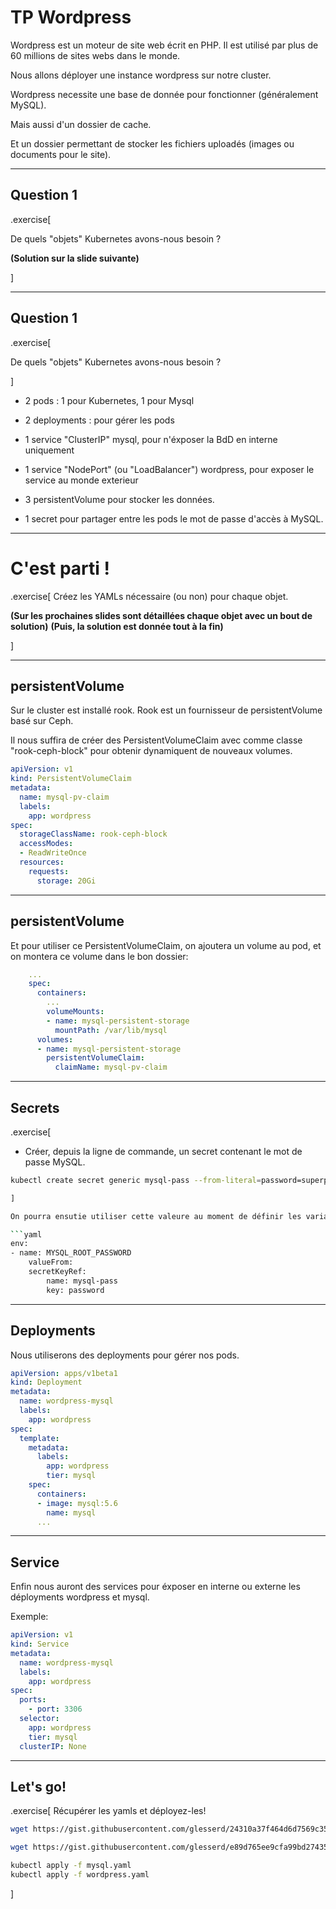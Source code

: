 # TP Wordpress

Wordpress est un moteur de site web écrit en PHP. Il est utilisé par plus de 60 millions de sites webs dans le monde.

Nous allons déployer une instance wordpress sur notre cluster.

Wordpress necessite une base de donnée pour fonctionner (généralement MySQL).

Mais aussi d'un dossier de cache.

Et un dossier permettant de stocker les fichiers uploadés (images ou documents pour le site).


---

## Question 1

.exercise[

De quels "objets" Kubernetes avons-nous besoin ?

**(Solution sur la slide suivante)**

]


---

## Question 1

.exercise[

De quels "objets" Kubernetes avons-nous besoin ?

]

- 2 pods : 1 pour Kubernetes, 1 pour Mysql

- 2 deployments : pour gérer les pods

- 1 service "ClusterIP" mysql, pour n'éxposer la BdD en interne uniquement

- 1 service "NodePort" (ou "LoadBalancer") wordpress, pour exposer le service au monde exterieur

- 3 persistentVolume pour stocker les données.

- 1 secret pour partager entre les pods le mot de passe d'accès à MySQL.

---
# C'est parti !

.exercise[
Créez les YAMLs nécessaire (ou non) pour chaque objet.

**(Sur les prochaines slides sont détaillées chaque objet avec un bout de solution)**
**(Puis, la solution est donnée tout à la fin)**

]



---
## persistentVolume

Sur le cluster est installé rook.
Rook est un fournisseur de persistentVolume basé sur Ceph.

Il nous suffira de créer des PersistentVolumeClaim avec comme classe "rook-ceph-block" pour obtenir dynamiquent de nouveaux volumes.

```yaml
apiVersion: v1
kind: PersistentVolumeClaim
metadata:
  name: mysql-pv-claim
  labels:
    app: wordpress
spec:
  storageClassName: rook-ceph-block
  accessModes:
  - ReadWriteOnce
  resources:
    requests:
      storage: 20Gi
```

---
## persistentVolume

Et pour utiliser ce PersistentVolumeClaim, on ajoutera un volume au pod, et on montera ce volume dans le bon dossier:


```yaml
    ...
    spec:
      containers:
        ...
        volumeMounts:
        - name: mysql-persistent-storage
          mountPath: /var/lib/mysql
      volumes:
      - name: mysql-persistent-storage
        persistentVolumeClaim:
          claimName: mysql-pv-claim
```

---
## Secrets

.exercise[
- Créer, depuis la ligne de commande, un secret contenant le mot de passe MySQL.
```bash
kubectl create secret generic mysql-pass --from-literal=password=superpassword```

]

On pourra ensutie utiliser cette valeure au moment de définir les variables d'environement de l'image:

```yaml
env:
- name: MYSQL_ROOT_PASSWORD
    valueFrom:
    secretKeyRef:
        name: mysql-pass
        key: password
```

---
## Deployments

Nous utiliserons des deployments pour gérer nos pods.

```yaml
apiVersion: apps/v1beta1
kind: Deployment
metadata:
  name: wordpress-mysql
  labels:
    app: wordpress
spec:
  template:
    metadata:
      labels:
        app: wordpress
        tier: mysql
    spec:
      containers:
      - image: mysql:5.6
        name: mysql
      ...
```

---
## Service

Enfin nous auront des services pour éxposer en interne ou externe les déployments wordpress et mysql.

Exemple:

```yaml
apiVersion: v1
kind: Service
metadata:
  name: wordpress-mysql
  labels:
    app: wordpress
spec:
  ports:
    - port: 3306
  selector:
    app: wordpress
    tier: mysql
  clusterIP: None
```

---
## Let's go!

.exercise[
Récupérer les yamls et déployez-les!

```bash
wget https://gist.githubusercontent.com/glesserd/24310a37f464d6d7569c358bcec3213d/raw/f3d0ad463659b002d2d7a047ccae9dea7fe6a60f/mysql.yaml

wget https://gist.githubusercontent.com/glesserd/e89d765ee9cfa99bd274350c3fbdb12b/raw/66e26359f5b81d7be3b58f043500428db7fe78ea/wordpress.yaml

kubectl apply -f mysql.yaml
kubectl apply -f wordpress.yaml

```

]








